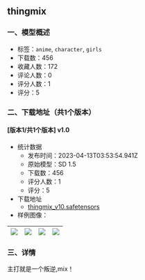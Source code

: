 ## thingmix
### 一、模型概述

- 标签：`anime`, `character`, `girls`
- 下载数：456
- 收藏人数：172
- 评论人数：0
- 评分人数：1
- 评分：5

### 二、下载地址（共1个版本）

#### [版本1/共1个版本] v1.0

- 统计数据
  - 发布时间：2023-04-13T03:53:54.941Z
  - 原始模型：SD 1.5
  - 下载数：456
  - 评分人数：1
  - 评分：5
- 下载地址
  - [thingmix_v10.safetensors](https://civitai.com/api/download/models/44255)
- 样例图像：

| <img src="https://image.civitai.com/xG1nkqKTMzGDvpLrqFT7WA/78e3d2db-7167-4197-b6f2-d6e77e278a00/width=450/482972.jpeg" /> | <img src="https://image.civitai.com/xG1nkqKTMzGDvpLrqFT7WA/7f15470f-803f-4d80-1fb7-4c1eedd73700/width=450/482968.jpeg" /> | <img src="https://image.civitai.com/xG1nkqKTMzGDvpLrqFT7WA/b0a4a8ca-b254-442f-c3d6-b9adb8d3cb00/width=450/482970.jpeg" /> | <img src="https://image.civitai.com/xG1nkqKTMzGDvpLrqFT7WA/36d1149d-8dea-413b-91d6-4a95a34b7f00/width=450/482971.jpeg" /> |
| ---- | ---- | ---- | ---- |


### 三、详情
<p>主打就是一个叛逆,mix！</p>